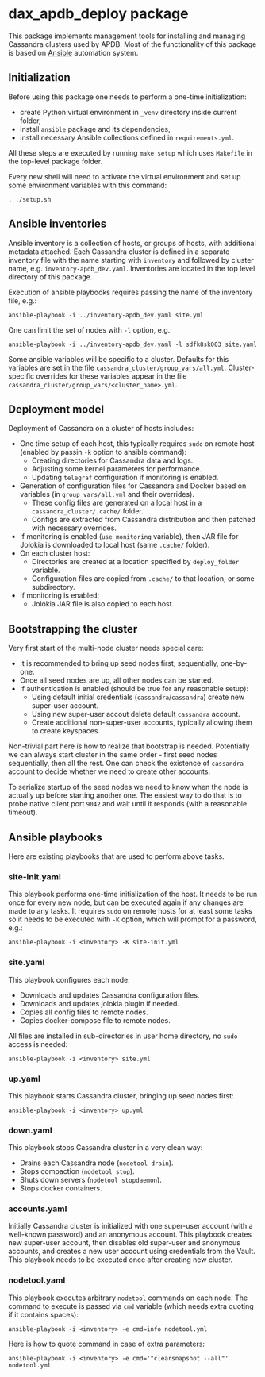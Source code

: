 # dax_apdb_deploy package

This package implements management tools for installing and managing Cassandra clusters used by APDB.
Most of the functionality of this package is based on [Ansible](https://docs.ansible.com/) automation system.


## Initialization

Before using this package one needs to perform a one-time initialization:
- create Python virtual environment in `_venv` directory inside current folder,
- install `ansible` package and its dependencies,
- install necessary Ansible collections defined in `requirements.yml`.

All these steps are executed by running `make setup` which uses `Makefile` in the top-level package folder.

Every new shell will need to activate the virtual environment and set up some environment variables with this command:

    . ./setup.sh


## Ansible inventories

Ansible inventory is a collection of hosts, or groups of hosts, with additional metadata attached.
Each Cassandra cluster is defined in a separate inventory file with the name starting with `inventory` and followed by cluster name, e.g. `inventory-apdb_dev.yaml`.
Inventories are located in the top level directory of this package.

Execution of ansible playbooks requires passing the name of the inventory file, e.g.:

    ansible-playbook -i ../inventory-apdb_dev.yaml site.yml

One can limit the set of nodes with `-l` option, e.g.:

    ansible-playbook -i ../inventory-apdb_dev.yaml -l sdfk8sk003 site.yaml

Some ansible variables will be specific to a cluster.
Defaults for this variables are set in the file `cassandra_cluster/group_vars/all.yml`.
Cluster-specific overrides for these variables appear in the file `cassandra_cluster/group_vars/<cluster_name>.yml`.


## Deployment model

Deployment of Cassandra on a cluster of hosts includes:

- One time setup of each host, this typically requires `sudo` on remote host (enabled by passin `-k` option to ansible command):
  - Creating directories for Cassandra data and logs.
  - Adjusting some kernel parameters for performance.
  - Updating `telegraf` configuration if monitoring is enabled.
- Generation of configuration files for Cassandra and Docker based on variables (in `group_vars/all.yml` and their overrides).
  - These config files are generated on a local host in a `cassandra_cluster/.cache/` folder.
  - Configs are extracted from Cassandra distribution and then patched with necessary overrides.
- If monitoring is enabled (`use_monitoring` variable), then JAR file for Jolokia is downloaded to local host (same `.cache/` folder).
- On each cluster host:
  - Directories are created at a location specified by `deploy_folder` variable.
  - Configuration files are copied from `.cache/` to that location, or some subdirectory.
- If monitoring is enabled:
  - Jolokia JAR file is also copied to each host.


## Bootstrapping the cluster

Very first start of the multi-node cluster needs special care:

- It is recommended to bring up seed nodes first, sequentially, one-by-one.
- Once all seed nodes are up, all other nodes can be started.
- If authentication is enabled (should be true for any reasonable setup):
  - Using default initial credentials (`cassandra`/`cassandra`) create new super-user account.
  - Using new super-user accout delete default `cassandra` account.
  - Create additional non-super-user accounts, typically allowing them to create keyspaces.

Non-trivial part here is how to realize that bootstrap is needed.
Potentially we can always start cluster in the same order - first seed nodes sequentially, then all the rest.
One can check the existence of `cassandra` account to decide whether we need to create other accounts.

To serialize startup of the seed nodes we need to know when the node is actually up before starting another one.
The easiest way to do that is to probe native client port `9042` and wait until it responds (with a reasonable timeout).


## Ansible playbooks

Here are existing playbooks that are used to perform above tasks.

### site-init.yaml

This playbook performs one-time initialization of the host.
It needs to be run once for every new node, but can be executed again if any changes are made to any tasks.
It requires `sudo` on remote hosts for at least some tasks so it needs to be executed with `-K` option, which will prompt for a password, e.g.:

    ansible-playbook -i <inventory> -K site-init.yml

### site.yaml

This playbook configures each node:

- Downloads and updates Cassandra configuration files.
- Downloads and updates jolokia plugin if needed.
- Copies all config files to remote nodes.
- Copies docker-compose file to remote nodes.

All files are installed in sub-directories in user home directory, no `sudo` access is needed:

    ansible-playbook -i <inventory> site.yml


### up.yaml

This playbook starts Cassandra cluster, bringing up seed nodes first:

    ansible-playbook -i <inventory> up.yml


### down.yaml

This playbook stops Cassandra cluster in a very clean way:

- Drains each Cassandra node (`nodetool drain`).
- Stops compaction (`nodetool stop`).
- Shuts down servers (`nodetool stopdaemon`).
- Stops docker containers.


### accounts.yaml

Initially Cassandra cluster is initialized with one super-user account (with a well-known password) and an anonymous account.
This playbook creates new super-user account, then disables old super-user and anonymous accounts, and creates a new user account using credentials from the Vault.
This playbook needs to be executed once after creating new cluster.


### nodetool.yaml

This playbook executes arbitrary `nodetool` commands on each node.
The command to execute is passed via `cmd` variable (which needs extra quoting if it contains spaces):

    ansible-playbook -i <inventory> -e cmd=info nodetool.yml

Here is how to quote command in case of extra parameters:

    ansible-playbook -i <inventory> -e cmd='"clearsnapshot --all"' nodetool.yml
